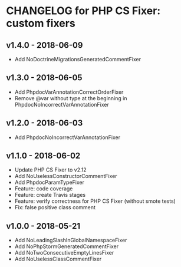 # CHANGELOG for PHP CS Fixer: custom fixers

## v1.4.0 - 2018-06-09
- Add NoDoctrineMigrationsGeneratedCommentFixer

## v1.3.0 - 2018-06-05
- Add PhpdocVarAnnotationCorrectOrderFixer
- Remove @var without type at the beginning in PhpdocNoIncorrectVarAnnotationFixer

## v1.2.0 - 2018-06-03
- Add PhpdocNoIncorrectVarAnnotationFixer

## v1.1.0 - 2018-06-02
- Update PHP CS Fixer to v2.12
- Add NoUselessConstructorCommentFixer
- Add PhpdocParamTypeFixer
- Feature: code coverage
- Feature: create Travis stages
- Feature: verify correctness for PHP CS Fixer (without smote tests)
- Fix: false positive class comment

## v1.0.0 - 2018-05-21
- Add NoLeadingSlashInGlobalNamespaceFixer
- Add NoPhpStormGeneratedCommentFixer
- Add NoTwoConsecutiveEmptyLinesFixer
- Add NoUselessClassCommentFixer
